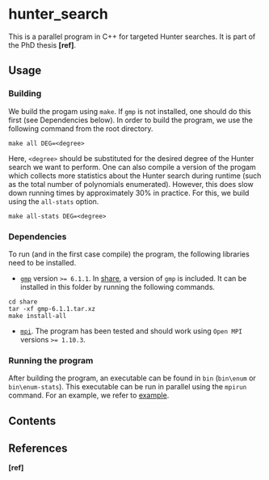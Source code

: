 # hunter_search

This is a parallel program in C++ for targeted Hunter searches. It is part of the PhD thesis **[ref]**.


## Usage

### Building

We build the progam using `make`. If `gmp` is not installed, one should do this first (see Dependencies below). In order to build the program, we use the following command from the root directory.

```
make all DEG=<degree>
```

Here, `<degree>` should be substituted for the desired degree of the Hunter search we want to perform. One can also compile a version of the progam which collects more statistics about the Hunter search during runtime (such as the total number of polynomials enumerated). However, this does slow down running times by approximately 30% in practice. For this, we build using the `all-stats` option.

```
make all-stats DEG=<degree>
```

### Dependencies

To run (and in the first case compile) the program, the following libraries need to be installed.

* [`gmp`](https://gmplib.org/) version `>= 6.1.1`. In [share](share), a version of `gmp` is included. It can be installed in this folder by running the following commands.

```
cd share
tar -xf gmp-6.1.1.tar.xz
make install-all
```

* [`mpi`](https://www.open-mpi.org/). The program has been tested and should work using `Open MPI` versions `>= 1.10.3`.

### Running the program

After building the program, an executable can be found in `bin` (`bin\enum` or `bin\enum-stats`). This executable can be run in parallel using the `mpirun` command. For an example, we refer to [example](example).

## Contents



## References

**[ref]**
